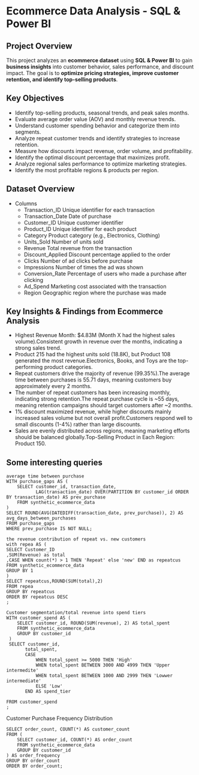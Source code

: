 # Ecommerce Data Analysis - SQL & Power BI

## Project Overview
This project analyzes an **ecommerce dataset** using **SQL & Power BI** to gain **business insights** into customer behavior, sales performance, and discount impact. The goal is to **optimize pricing strategies, improve customer retention, and identify top-selling products**.

## Key Objectives
- Identify top-selling products, seasonal trends, and peak sales months.
- Evaluate average order value (AOV) and monthly revenue trends.
- Understand customer spending behavior and categorize them into segments.
- Analyze repeat customer trends and identify strategies to increase retention.
- Measure how discounts impact revenue, order volume, and profitability.
- Identify the optimal discount percentage that maximizes profit.
- Analyze regional sales performance to optimize marketing strategies.
- Identify the most profitable regions & products per region.

## Dataset Overview
- Columns
  - Transaction_ID	Unique identifier for each transaction
  - Transaction_Date	Date of purchase
  - Customer_ID	Unique customer identifier
  - Product_ID	Unique identifier for each product
  - Category	Product category (e.g., Electronics, Clothing)
  - Units_Sold	Number of units sold
  - Revenue	Total revenue from the transaction
  - Discount_Applied	Discount percentage applied to the order
  - Clicks	Number of ad clicks before purchase
  - Impressions	Number of times the ad was shown
  - Conversion_Rate	Percentage of users who made a purchase after clicking
  - Ad_Spend	Marketing cost associated with the transaction
  - Region	Geographic region where the purchase was made
  
## Key Insights & Findings from Ecommerce Analysis
- Highest Revenue Month: $4.83M (Month X had the highest sales volume).Consistent growth in revenue over the months, indicating a strong sales trend.
- Product 215 had the highest units sold (18.8K), but Product 108 generated the most revenue.Electronics, Books, and Toys are the top-performing product categories.
- Repeat customers drive the majority of revenue (99.35%).The average time between purchases is 55.71 days, meaning customers buy approximately every 2 months.
- The number of repeat customers has been increasing monthly, indicating strong retention.The repeat purchase cycle is ~55 days, meaning retention campaigns should target customers after ~2 months.
- 1% discount maximized revenue, while higher discounts mainly increased sales volume but not overall profit.Customers respond well to small discounts (1-4%) rather than large discounts.
- Sales are evenly distributed across regions, meaning marketing efforts should be balanced globally.Top-Selling Product in Each Region: Product 150.

## Some interesting queries
```
average time between purchase
WITH purchase_gaps AS (
    SELECT customer_id, transaction_date,
           LAG(transaction_date) OVER(PARTITION BY customer_id ORDER BY transaction_date) AS prev_purchase
    FROM synthetic_ecommerce_data
)
SELECT ROUND(AVG(DATEDIFF(transaction_date, prev_purchase)), 2) AS avg_days_between_purchases
FROM purchase_gaps
WHERE prev_purchase IS NOT NULL;
```
```
the revenue contribution of repeat vs. new customers
with repea AS (
SELECT Customer_ID
,SUM(Revenue) as total
,CASE WHEN count(*) > 1 THEN 'Repeat' else 'new' END as repeatcus
FROM synthetic_ecommerce_data
GROUP BY 1
)
SELECT repeatcus,ROUND(SUM(total),2)
FROM repea
GROUP BY repeatcus
ORDER BY repeatcus DESC
;
```
```
Customer segmentation/total revenue into spend tiers
WITH customer_spend AS (
    SELECT customer_id, ROUND(SUM(revenue), 2) AS total_spent
    FROM synthetic_ecommerce_data 
    GROUP BY customer_id
 )
 SELECT customer_id,
       total_spent,
       CASE 
           WHEN total_spent >= 5000 THEN 'High' 
           WHEN total_spent BETWEEN 3000 AND 4999 THEN 'Upper intermedite'
           WHEN total_spent BETWEEN 1000 AND 2999 THEN 'Lowwer intermediate' 
           ELSE 'Low' 
       END AS spend_tier

FROM customer_spend
;
```
Customer Purchase Frequency Distribution
```
SELECT order_count, COUNT(*) AS customer_count 
FROM (
    SELECT customer_id, COUNT(*) AS order_count 
    FROM synthetic_ecommerce_data 
    GROUP BY customer_id
) AS order_frequency
GROUP BY order_count 
ORDER BY order_count;
```
